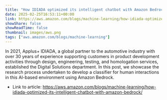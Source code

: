 ```yaml
---
title: "How IDIADA optimized its intelligent chatbot with Amazon Bedrock"
date: 2025-02-25T16:53:11+00:00
link: https://aws.amazon.com/blogs/machine-learning/how-idiada-optimized-its-intelligent-chatbot-with-amazon-bedrock/
showShare: false
showReadTime: false
thumbnail: images/aws.png
tags: ["aws.amazon.com/blogs/machine-learning"]
---
```

In 2021, Applus+ IDIADA, a global partner to the automotive industry with over 30 years of experience supporting customers in product development activities through design, engineering, testing, and homologation services, established the Digital Solutions department. In this post, we showcase the research process undertaken to develop a classifier for human interactions in this AI-based environment using Amazon Bedrock.

- Link to article: https://aws.amazon.com/blogs/machine-learning/how-idiada-optimized-its-intelligent-chatbot-with-amazon-bedrock/